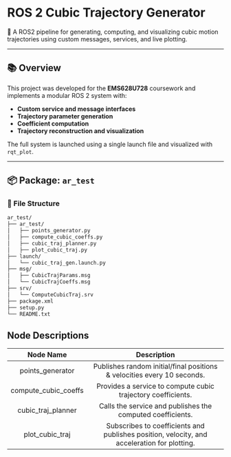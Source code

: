 # ROS 2 Cubic Trajectory Generator

🚀 A ROS2 pipeline for generating, computing, and visualizing cubic motion trajectories using custom messages, services, and live plotting.

---

## 📚 Overview

This project was developed for the **EMS628U728** coursework and implements a modular ROS 2 system with:

- **Custom service and message interfaces**
- **Trajectory parameter generation**
- **Coefficient computation**
- **Trajectory reconstruction and visualization**

The full system is launched using a single launch file and visualized with `rqt_plot`.

---

## 📦 Package: `ar_test`

### 📁 File Structure

```bash
ar_test/
├── ar_test/
│   ├── points_generator.py
│   ├── compute_cubic_coeffs.py
│   ├── cubic_traj_planner.py
│   ├── plot_cubic_traj.py
├── launch/
│   └── cubic_traj_gen.launch.py
├── msg/
│   ├── CubicTrajParams.msg
│   └── CubicTrajCoeffs.msg
├── srv/
│   └── ComputeCubicTraj.srv
├── package.xml
├── setup.py
└── README.txt
```

## Node Descriptions

| Node Name | Description |
| :---:   | :---: |
| points_generator | Publishes random initial/final positions & velocities every 10 seconds. |
| compute_cubic_coeffs | Provides a service to compute cubic trajectory coefficients. |
| cubic_traj_planner | Calls the service and publishes the computed coefficients. |
| plot_cubic_traj | Subscribes to coefficients and publishes position, velocity, and acceleration for plotting. | 
